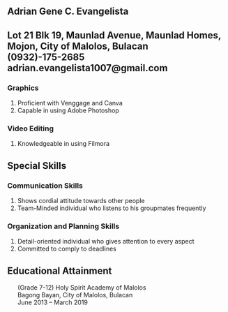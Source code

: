 <html>
<head>
  <meta charset="utf-8">
  
  <link href="style.css" rel="stylesheet">
  <meta name="viewport" content="width=device-width">
</head>
<body>
  <section class=”about-me”>
       <h1>Adrian Gene C. Evangelista</h1>
       <h2>Lot 21 Blk 19, Maunlad Avenue, Maunlad Homes, 
          <br> Mojon, City of Malolos, Bulacan
          <br>(0932)-175-2685
          <br>adrian.evangelista1007@gmail.com</h2>
  <h3>Graphics</h3>
<ol>
   <li>Proficient with Venggage and Canva</li>
   <li>Capable in using Adobe Photoshop</li>
</ol>
<h3>Video Editing</h3>
<ol>
   <li>Knowledgeable in using Filmora</li>
</ol>
  </section>
  <section class=”my-skills”>
       <h2> Special Skills</h2>
    <h3>Communication Skills</h3>
<ol>
   <li>Shows cordial attitude towards other people</li>
   <li>Team-Minded individual who listens to his groupmates frequently</li>
</ol>
<h3>Organization and Planning Skills</h3>
<ol>
   <li>Detail-oriented individual who gives attention to every aspect</li>
   <li>Committed to comply to deadlines</li>
</ol>
  <section class=”my-Educational Attainment”>
       <h2>Educational Attainment</h2>
       <ol>
        (Grade 7-12) Holy Spirit Academy of Malolos
 	      <br>Bagong Bayan, City of Malolos, Bulacan
 	      <br>June 2013 – March 2019
  </ol>
 </section>
</body>
</html>

